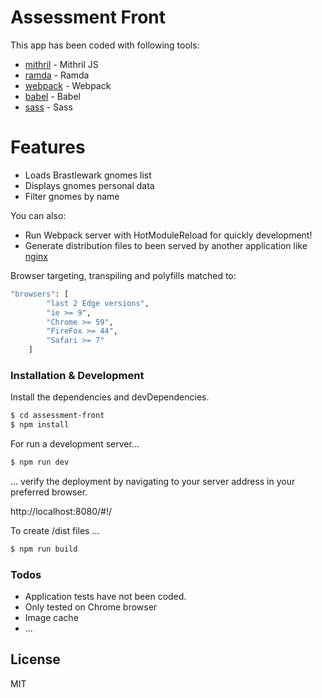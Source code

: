 # Assessment Front

This app has been coded with following tools:

* [mithril] - Mithril JS
* [ramda] - Ramda
* [webpack] - Webpack
* [babel] - Babel
* [sass] - Sass

# Features

  - Loads Brastlewark gnomes list
  - Displays gnomes personal data
  - Filter gnomes by name

You can also:
  - Run Webpack server with HotModuleReload for quickly development!
  - Generate distribution files to been served by another application like [nginx]

Browser targeting, transpiling and polyfills matched to:
```sh
"browsers": [
        "last 2 Edge versions",
        "ie >= 9",
        "Chrome >= 59",
        "FireFox >= 44",
        "Safari >= 7"
    ]
```



### Installation & Development

Install the dependencies and devDependencies.

```sh
$ cd assessment-front
$ npm install
```

For run a development server...

```sh
$ npm run dev
```

... verify the deployment by navigating to your server address in your preferred browser.

http://localhost:8080/#!/


To create /dist files ...

```sh
$ npm run build
```

### Todos

 - Application tests have not been coded.
 - Only tested on Chrome browser
 - Image cache
 - ...

License
----

MIT


   [mithril]: <https://mithril.js.org/>
   [ramda]: <https://ramdajs.com/>
   [webpack]: <https://webpack.js.org/>
   [babel]: <https://babeljs.io/>
   [sass]: <https://sass-lang.com/>
   [nginx]: <https://www.nginx.com/>
